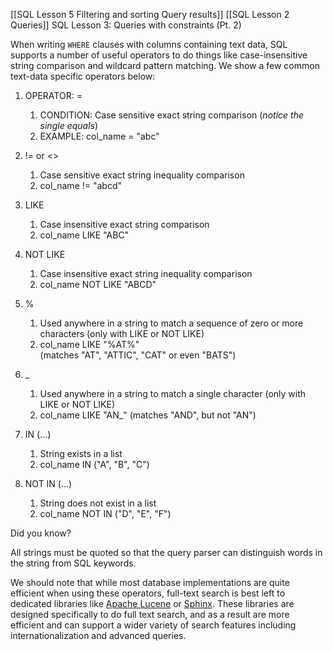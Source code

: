 [[SQL Lesson 5 Filtering and sorting Query results]]
[[SQL Lesson 2 Queries]]
SQL Lesson 3: Queries with constraints (Pt. 2)

When writing `WHERE` clauses with columns containing text data, SQL supports a number of useful operators to do things like case-insensitive string comparison and wildcard pattern matching. We show a few common text-data specific operators below:



1. OPERATOR: = 
	1. CONDITION: Case sensitive exact string comparison (_notice the single equals_)
	2. EXAMPLE: col_name = "abc"

2. != or <>
	1. Case sensitive exact string inequality comparison
	2. col_name != "abcd"

3. LIKE
	1. Case insensitive exact string comparison
	2. col_name LIKE "ABC"

4. NOT LIKE
	1. Case insensitive exact string inequality comparison
	2. col_name NOT LIKE "ABCD"

5. %
	1. Used anywhere in a string to match a sequence of zero or more characters (only with LIKE or NOT LIKE)
	2. col_name LIKE "%AT%"  
(matches "AT", "ATTIC", "CAT" or even "BATS")

6. _
	1. Used anywhere in a string to match a single character (only with LIKE or NOT LIKE)
	2. col_name LIKE "AN_"  (matches "AND", but not "AN")

7. IN (…)
	1. String exists in a list
	2. col_name IN ("A", "B", "C")

8. NOT IN (…)
	1. String does not exist in a list
	2. col_name NOT IN ("D", "E", "F")

Did you know?

All strings must be quoted so that the query parser can distinguish words in the string from SQL keywords.

We should note that while most database implementations are quite efficient when using these operators, full-text search is best left to dedicated libraries like [Apache Lucene](http://lucene.apache.org/ "Apache Lucene") or [Sphinx](http://sphinxsearch.com/ "Sphinx Search"). These libraries are designed specifically to do full text search, and as a result are more efficient and can support a wider variety of search features including internationalization and advanced queries.